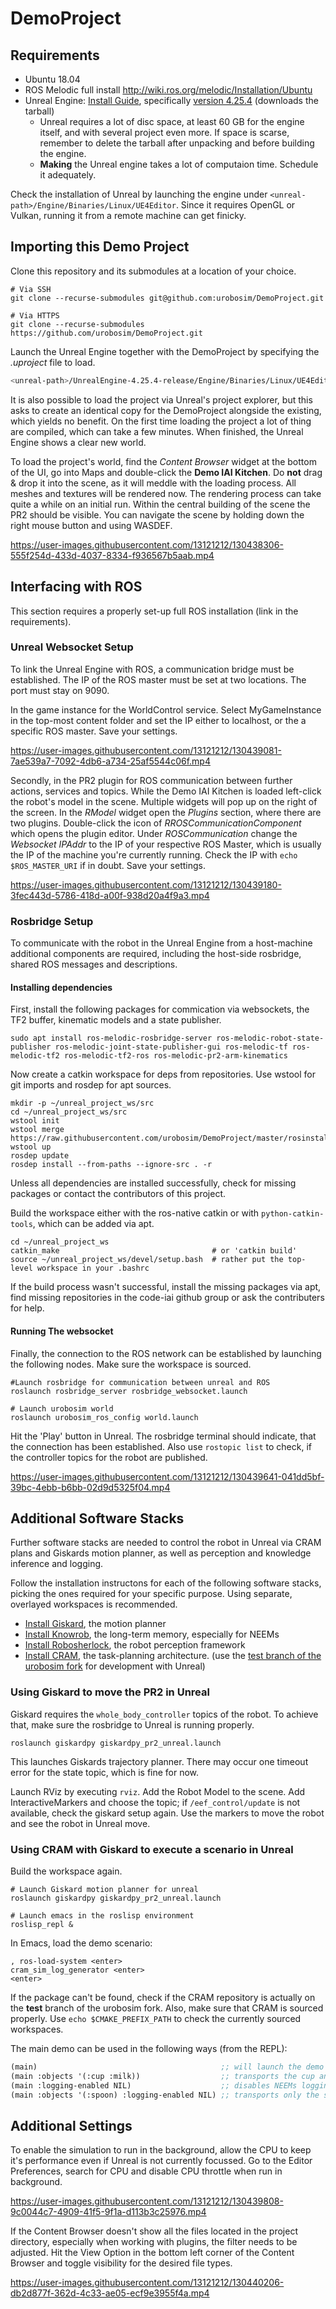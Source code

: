 # DemoProject

## Requirements

- Ubuntu 18.04
- ROS Melodic full install http://wiki.ros.org/melodic/Installation/Ubuntu
- Unreal Engine: [Install Guide](https://docs.unrealengine.com/4.26/en-US/SharingAndReleasing/Linux/BeginnerLinuxDeveloper/SettingUpAnUnrealWorkflow/), specifically [version 4.25.4](https://github.com/EpicGames/UnrealEngine/archive/refs/tags/4.25.4-release.tar.gz) (downloads the tarball)
  - Unreal requires a lot of disc space, at least 60 GB for the engine itself, and with several project even more. If space is scarse, remember to delete the tarball after unpacking and before building the engine.
  - **Making** the Unreal engine takes a lot of computaion time. Schedule it adequately.

Check the installation of Unreal by launching the engine under `<unreal-path>/Engine/Binaries/Linux/UE4Editor`. Since it requires OpenGL or Vulkan, running it from a remote machine can get finicky.

## Importing this Demo Project
Clone this repository and its submodules at a location of your choice.
```
# Via SSH
git clone --recurse-submodules git@github.com:urobosim/DemoProject.git

# Via HTTPS
git clone --recurse-submodules https://github.com/urobosim/DemoProject.git
```
Launch the Unreal Engine together with the DemoProject by specifying the *.uproject* file to load.

```bash
<unreal-path>/UnrealEngine-4.25.4-release/Engine/Binaries/Linux/UE4Editor <projects-path>/DemoProject425/DemoProject.uproject
```

It is also possible to load the project via Unreal's project explorer, but this asks to create an identical copy for the DemoProject alongside the existing, which yields no benefit. On the first time loading the project a lot of thing are compiled, which can take a few minutes. When finished, the Unreal Engine shows a clear new world.

To load the project's world, find the *Content Browser* widget at the bottom of the UI, go into Maps and double-click the **Demo IAI Kitchen**. Do **not** drag & drop it into the scene, as it will meddle with the loading process. All meshes and textures will be rendered now. The rendering process can take quite a while on an initial run. Within the central building of the scene the PR2 should be visible. You can navigate the scene by holding down the right mouse button and using WASDEF.

https://user-images.githubusercontent.com/13121212/130438306-555f254d-433d-4037-8334-f936567b5aab.mp4

## Interfacing with ROS

This section requires a properly set-up full ROS installation (link in the requirements).

### Unreal Websocket Setup

To link the Unreal Engine with ROS, a communication bridge must be established. The IP of the ROS master must be set at two locations. The port must stay on 9090.

In the game instance for the WorldControl service. Select MyGameInstance in the top-most content folder and set the IP either to localhost, or the a specific ROS master. Save your settings.

https://user-images.githubusercontent.com/13121212/130439081-7ae539a7-7092-4db6-a734-25af5544c06f.mp4

Secondly, in the PR2 plugin for ROS communication between further actions, services and topics. While the Demo IAI Kitchen is loaded left-click the robot's model in the scene. Multiple widgets will pop up on the right of the screen. In the *RModel* widget open the *Plugins* section, where there are two plugins. Double-click the icon of *RROSCommunicationComponent* which opens the plugin editor. Under *ROSCommunication* change the *Websocket IPAddr* to the IP of your respective ROS Master, which is usually the IP of the machine you're currently running. Check the IP with `echo $ROS_MASTER_URI` if in doubt. Save your settings.

https://user-images.githubusercontent.com/13121212/130439180-3fec443d-5786-418d-a00f-938d20a4f9a3.mp4

### Rosbridge Setup

To communicate with the robot in the Unreal Engine from a host-machine additional components are required, including the host-side rosbridge, shared ROS messages and descriptions.

#### Installing dependencies

First, install the following packages for commication via websockets, the TF2 buffer, kinematic models and a state publisher.
```
sudo apt install ros-melodic-rosbridge-server ros-melodic-robot-state-publisher ros-melodic-joint-state-publisher-gui ros-melodic-tf ros-melodic-tf2 ros-melodic-tf2-ros ros-melodic-pr2-arm-kinematics
```
Now create a catkin workspace for deps from repositories. Use wstool for git imports and rosdep for apt sources. 
```
mkdir -p ~/unreal_project_ws/src
cd ~/unreal_project_ws/src
wstool init
wstool merge https://raw.githubusercontent.com/urobosim/DemoProject/master/rosinstall/unreal_demo_project.rosinstall
wstool up
rosdep update
rosdep install --from-paths --ignore-src . -r
```
Unless all dependencies are installed successfully, check for missing packages or contact the contributors of this project.

Build the workspace either with the ros-native catkin or with `python-catkin-tools`, which can be added via apt.
```
cd ~/unreal_project_ws
catkin_make                                  # or 'catkin build'
source ~/unreal_project_ws/devel/setup.bash  # rather put the top-level workspace in your .bashrc
```
If the build process wasn't successful, install the missing packages via apt, find missing repositories in the code-iai github group or ask the contributers for help.

#### Running The websocket

Finally, the connection to the ROS network can be established by launching the following nodes. Make sure the workspace is sourced.
```
#Launch rosbridge for communication between unreal and ROS
roslaunch rosbridge_server rosbridge_websocket.launch 

# Launch urobosim world
roslaunch urobosim_ros_config world.launch
```
Hit the 'Play' button in Unreal. The rosbridge terminal should indicate, that the connection has been established. Also use `rostopic list` to check, if the controller topics for the robot are published.

https://user-images.githubusercontent.com/13121212/130439641-041dd5bf-39bc-4ebb-b6bb-02d9d5325f04.mp4

## Additional Software Stacks

Further software stacks are needed to control the robot in Unreal via CRAM plans and Giskards motion planner, as well as perception and knowledge inference and logging.

Follow the installation instructons for each of the following software stacks, picking the ones required for your specific purpose. Using separate, overlayed workspaces is recommended.
- [Install Giskard](https://github.com/SemRoCo/giskardpy), the motion planner
- [Install Knowrob](https://github.com/knowrob/knowrob), the long-term memory, especially for NEEMs
- [Install Robosherlock](https://github.com/RoboSherlock/robosherlock), the robot perception framework
- [Install CRAM](http://cram-system.org/installation), the task-planning architecture. (use the [test branch of the urobosim fork](https://github.com/urobosim/cram/tree/test) for development with Unreal)

### Using Giskard to move the PR2 in Unreal

Giskard requires the `whole_body_controller` topics of the robot. To achieve that, make sure the rosbridge to Unreal is running properly.

```
roslaunch giskardpy giskardpy_pr2_unreal.launch
```
This launches Giskards trajectory planner. There may occur one timeout error for the state topic, which is fine for now.

Launch RViz by executing `rviz`. Add the Robot Model to the scene. Add InteractiveMarkers and choose the topic; if `/eef_control/update` is not available, check the giskard setup again. Use the markers to move the robot and see the robot in Unreal move.

### Using CRAM with Giskard to execute a scenario in Unreal

Build the workspace again.

```
# Launch Giskard motion planner for unreal
roslaunch giskardpy giskardpy_pr2_unreal.launch

# Launch emacs in the roslisp environment
roslisp_repl &
```
In Emacs, load the demo scenario:
```
, ros-load-system <enter>
cram_sim_log_generator <enter>
<enter>
```
If the package can't be found, check if the CRAM repository is actually on the **test** branch of the urobosim fork. Also, make sure that CRAM is sourced properly. Use `echo $CMAKE_PREFIX_PATH` to check the currently sourced workspaces.

The main demo can be used in the following ways (from the REPL):

```commonlisp
(main)                                         ;; will launch the demo with default values
(main :objects '(:cup :milk))                  ;; transports the cup and milk
(main :logging-enabled NIL)                    ;; disables NEEMs logging
(main :objects '(:spoon) :logging-enabled NIL) ;; transports only the spoon without NEEMs logging
```

## Additional Settings

To enable the simulation to run in the background, allow the CPU to keep it's performance even if Unreal is not currently focussed. Go to the Editor Preferences, search for CPU and disable CPU throttle when run in background.

https://user-images.githubusercontent.com/13121212/130439808-9c0044c7-4909-41f5-9f1a-d113b3c25976.mp4

If the Content Browser doesn't show all the files located in the project directory, especially when working with plugins, the filter needs to be adjusted. Hit the View Option in the bottom left corner of the Content Browser and toggle visibility for the desired file types.

https://user-images.githubusercontent.com/13121212/130440206-db2d877f-362d-4c33-ae05-ecf9e3955f4a.mp4
